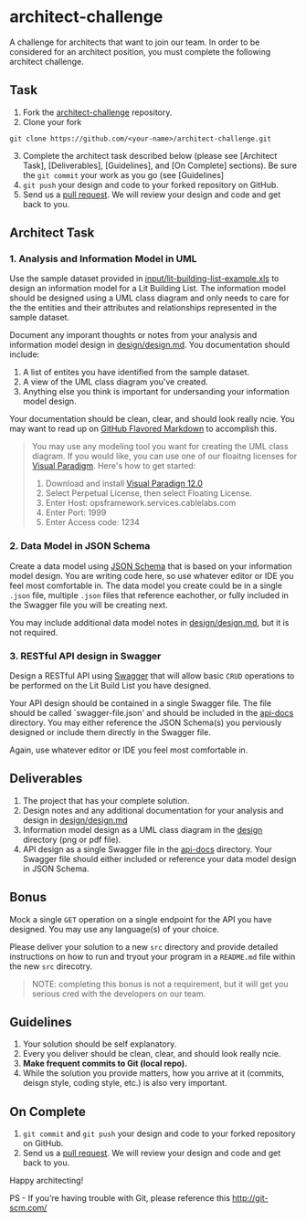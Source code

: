 # architect-challenge
A challenge for architects that want to join our team. In order to be considered for an architect position, you must complete the following architect challenge.

## Task

1. Fork the [architect-challenge](https://github.com/cablelabs/architect-challenge) repository.
2. Clone your fork
````
git clone https://github.com/<your-name>/architect-challenge.git
````
3. Complete the architect task described below (please see [Architect Task], [Deliverables], [Guidelines], and [On Complete] sections). Be sure the `git commit` your work as you go (see [Guidelines]
4. `git push` your design and code to your forked repository on GitHub.
5. Send us a [pull request](https://github.com/cablelabs/architect-challenge/compare). We will review your design and code and get back to you.

## Architect Task

### 1. Analysis and Information Model in UML

Use the sample dataset provided in [input/lit-building-list-example.xls](input/lit-building-list-example.xls) to design an information model for a Lit Building List. The information model should be designed using a UML class diagram and only needs to care for the the entities and their attributes and relationships represented in the sample dataset.

Document any imporant thoughts or notes from your analysis and information model design in [design/design.md](design/design.md). You documentation should include:

1. A list of entites you have identified from the sample dataset.
2. A view of the UML class diagram you've created.
3. Anything else you think is important for undersanding your information model design.

Your documentation should be clean, clear, and should look really ncie. You may want to read up on [GitHub Flavored Markdown](https://help.github.com/articles/github-flavored-markdown/) to accomplish this. 

> You may use any modeling tool you want for creating the UML class diagram. If you would like, you can use one of our floaitng licenses for [Visual Paradigm](). Here's how to get started:
> 
> 1. Download and install [Visual Paradign 12.0](http://www.visual-paradigm.com/download/archive/)
> 2. Select Perpetual License, then select Floating License.
> 3. Enter Host: opsframework.services.cablelabs.com
> 4. Enter Port: 1999
> 5. Enter Access code: 1234

### 2. Data Model in JSON Schema

Create a data model using [JSON Schema](http://json-schema.org/) that is based on your information model design. You are writing code here, so use whatever editor or IDE you feel most comfortable in. The data model you create could be in a single `.json` file, multiple `.json` files that reference eachother, or fully included in the Swagger file you will be creating next.

You may include additional data model notes in [design/design.md](design/design.md), but it is not required.

### 3. RESTful API design in Swagger

Design a RESTful API using [Swagger](http://swagger.io/) that will allow basic `CRUD` operations to be performed on the Lit Build List you have designed.

Your API design should be contained in a single Swagger file. The file should be called `swagger-file.json' and should be included in the [api-docs](api-docs) directory. You may either reference the JSON Schema(s) you perviously designed or include them directly in the Swagger file.

Again, use whatever editor or IDE you feel most comfortable in.

## Deliverables

1. The project that has your complete solution.
3. Design notes and any additional documentation for your analysis and design in [design/design.md](design/design.md)
2. Information model design as a UML class diagram in the [design](design) directory (png or pdf file).
4. API design as a single Swagger file in the [api-docs](api-docs) directory. Your Swagger file should either included or reference your data model design in JSON Schema.

## Bonus

Mock a single `GET` operation on a single endpoint for the API you have designed. You may use any language(s) of your choice.

Please deliver your solution to a new `src` directory and provide detailed instructions on how to run and tryout your program in a `README.md` file within the new `src` direcotry. 

> NOTE: completing this bonus is not a requirement, but it will get you serious cred with the developers on our team.

## Guidelines

1. Your solution should be self explanatory.
2. Every you deliver should be clean, clear, and should look really ncie.
5. **Make frequent commits to Git (local repo).**
6. While the solution you provide matters, how you arrive at it (commits, deisgn style, coding style, etc.) is also very important.

## On Complete

1. `git commit` and `git push` your design and code to your forked repository on GitHub.
5. Send us a [pull request](https://github.com/cablelabs/architect-challenge/compare). We will review your design and code and get back to you.

Happy architecting!

PS - If you're having trouble with Git, please reference this http://git-scm.com/
